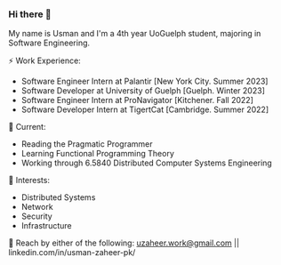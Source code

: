 ### Hi there 👋

My name is Usman and I'm a 4th year UoGuelph student, majoring in Software Engineering.

⚡ Work Experience: <br>
- Software Engineer Intern at Palantir [New York City. Summer 2023]
- Software Developer at University of Guelph [Guelph. Winter 2023]
- Software Engineer Intern at ProNavigator [Kitchener. Fall 2022]
- Software Developer Intern at TigertCat [Cambridge. Summer 2022]

🔭 Current: 
- Reading the Pragmatic Programmer
- Learning Functional Programming Theory
- Working through 6.5840 Distributed Computer Systems Engineering

🌱 Interests:
- Distributed Systems
- Network
- Security
- Infrastructure

💬 Reach by either of the following: uzaheer.work@gmail.com || linkedin.com/in/usman-zaheer-pk/
